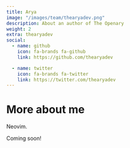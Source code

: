 ```yaml
---
title: Arya 
image: "/images/team/thearyadev.png"
description: About an author of The Openary
weight: 2
extra: thearyadev
social:
  - name: github
    icon: fa-brands fa-github
    link: https://github.com/thearyadev

  - name: twitter
    icon: fa-brands fa-twitter
    link: https://twitter.com/thearyadev
---
```


# More about me

Neovim.

Coming soon!